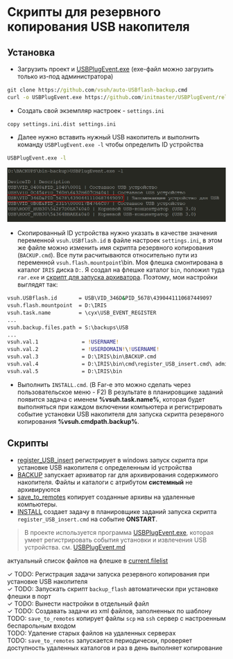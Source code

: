 # Скрипты для резервного копирования USB накопителя

## Установка

- Загрузить проект и [USBPlugEvent.exe](https://github.com/initmaster/USBPlugEvent/releases/download/1.0.0/USBPlugEvent.exe) (exe-файл можно загрузить только из-под администратора)

```bat
git clone https://github.com/vsuh/auto-USBflash-backup.cmd
curl -o USBPlugEvent.exe https://github.com/initmaster/USBPlugEvent/releases/download/1.0.0/USBPlugEvent.exe
```
- Создать свой экземпляр настроек - `settings.ini`

```
copy settings.ini.dist settings.ini
```

- Далее нужно вставить нужный USB накопитель и выполнить команду `USBPlugEvent.exe -l` чтобы определить ID устройства

```bat
USBPlugEvent.exe -l
```

![вывод USBPlugEvent](Readme.files/image2.png)

- Скопированный ID устройства нужно указать в качестве значения переменной `vsuh.USBflash.id` в файле настроек `settings.ini`,
в этом же файле можно изменить имя скрипта резервного копирования (`BACKUP.cmd`). 
Все пути расчитываются относительно пути из переменной `vsuh.flash.mountpoint`\bin.
Моя флешка смонтирована в каталог `IRIS` диска `D:`. Я создал на флешке каталог `bin`, положил туда `rar.exe` 
и [скрипт для запуска архиватора](BACKUP.cmd). Поэтому, мои настройки выглядят так:

```bat
vsuh.USBflash.id       = USB\VID_346D&PID_5678\4390441110687449097
vsuh.flash.mountpoint  = D:\IRIS
vsuh.task.name         = \cyx\USB_EVENT_REGISTER
...
vsuh.backup.files.path = S:\backups\USB
...
vsuh.val.1              = !USERNAME!
vsuh.val.2              = !USERDOMAIN!\!USERNAME!
vsuh.val.3              = D:\IRIS\bin\BACKUP.cmd
vsuh.val.4              = D:\IRIS\bin\cmd\register_USB_insert.cmd\ admin
vsuh.val.5              = D:\IRIS\bin

```

- Выполнить `INSTALL.cmd`. (В Far-е это можно сделать через пользовательское меню - F2)
В результате в планировщике заданий появится задача с именем __%vsuh.task.name%__, которая будет выполняться при каждом включении компьютера и регистрировать событие установки USB накопителя для запуска скрипта резервного копирования  __%vsuh.cmdpath.backup%__.

## Скрипты

- [register_USB_insert](cmd/register_USB_insert.cmd) регистрирует в windows запуск скрипта при установке USB накопителя с определенным id устройства
- [BACKUP](BACKUP.cmd) запускает архиватор rar для архивирования содержимого накопителя.
Файлы и каталоги с атрибутом __системный__ не архивируются
- [save_to_remotes](cmd\save_to_remotes.cmd) копирует созданные архивы на удаленные компьютеры.
- [INSTALL](INSTALL.cmd) создает задачу в планировщике заданий запуска скрипта `register_USB_insert.cmd` на событие __ONSTART__. 

> В проекте используется программа [USBPlugEvent.exe](https://github.com/initmaster/USBPlugEvent), которая умеет регистрировать события установки и извлечения USB устройства. см. [USBPlugEvent.md](USBPlugEvent.md)

актуальный список файлов на флешке в [current.filelist](current.filelist)

✓ TODO: Регистрация задачи запуска резервного копирования при установке USB накопителя  
✓ TODO: Запускать скрипт `backup_flash` автоматически при установке флешки в порт  
✓ TODO: Вынести настройки в отдельный файл  
✓ TODO: Создавать задачи из xml файлов, заполненных по шаблону
TODO: `save_to_remotes` копирует файлы `scp` на `ssh` сервер с настроенным беспарольным входом  
TODO: Удаление старых файлов на удаленных серверах  
TODO: `save_to_remotes` запускается периодически, проверяет доступность удаленных каталогов и раз в день выполняет копирование  
